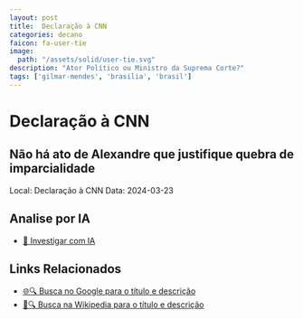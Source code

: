 ```yaml
---
layout: post
title:  Declaração à CNN
categories: decano
faicon: fa-user-tie
image:
  path: "/assets/solid/user-tie.svg"
description: "Ator Político ou Ministro da Suprema Corte?"
tags: ['gilmar-mendes', 'brasilia', 'brasil']
---
```


# Declaração à CNN
## Não há ato de Alexandre que justifique quebra de imparcialidade
Local: Declaração à CNN
Data: 2024-03-23

## Analise por IA
- [🤖 Investigar com IA](https://www.perplexity.ai/search?q=%22Gilmar%20Mendes%22%20%2B%20Declara%C3%A7%C3%A3o%20%C3%A0%20CNN%20N%C3%A3o%20h%C3%A1%20ato%20de%20Alexandre%20que%20justifique%20quebra%20de%20imparcialidade%20Bras%C3%ADlia%2C%20Brasil)

## Links Relacionados
- [🌐🔍 Busca no Google para o título e descrição](https://www.google.com/search?q=%22Gilmar%20Mendes%22%20%2B%20Declara%C3%A7%C3%A3o%20%C3%A0%20CNN%20N%C3%A3o%20h%C3%A1%20ato%20de%20Alexandre%20que%20justifique%20quebra%20de%20imparcialidade%20Bras%C3%ADlia%2C%20Brasil)
- [📖🔍 Busca na Wikipedia para o título e descrição](https://pt.wikipedia.org/w/index.php?search=%22Gilmar%20Mendes%22%20%2B%20Declara%C3%A7%C3%A3o%20%C3%A0%20CNN%20N%C3%A3o%20h%C3%A1%20ato%20de%20Alexandre%20que%20justifique%20quebra%20de%20imparcialidade%20Bras%C3%ADlia%2C%20Brasil)

